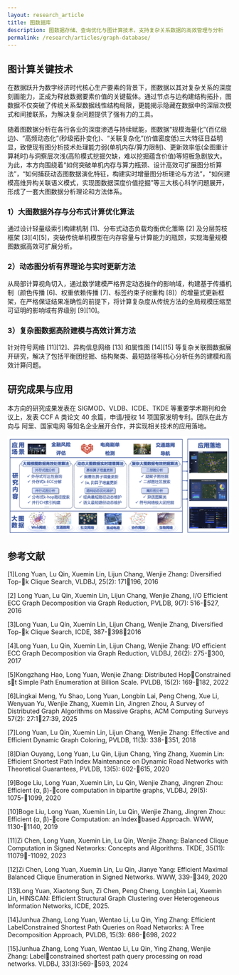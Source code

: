 ```yaml
---
layout: research_article
title: 图数据库
description: 图数据存储、查询优化与图计算技术，支持复杂关系数据的高效管理与分析
permalink: /research/articles/graph-database/
---
```




## 图计算关键技术

在数据跃升为数字经济时代核心生产要素的背景下，图数据以其对复杂关系的深度刻画能力，正成为释放数据要素价值的关键载体。通过节点与边构建结构拓扑，图数据不仅突破了传统关系型数据线性结构局限，更能揭示隐藏在数据中的深层次模式和间接联系，为解决复杂问题提供了强有力的工具。

  随着图数据分析在各行各业的深度渗透与持续赋能，图数据“规模海量化”(百亿级边)、“高频动态化”(秒级拓扑变化)、“关联复杂化”(价值密度低)三大特征日益明显，致使现有图分析技术处理能力弱(单机内存/算力限制)、更新效率低(全图重计算耗时)与洞察层次浅(高阶模式挖掘欠缺，难以挖掘蕴含价值)等短板急剧放大。为此，本方向围绕着“如何突破单机内存与算力瓶颈、设计高效可扩展图分析算法”，“如何捕获动态图数据演化特征，构建实时增量图分析理论与方法”，“如何建模高维异构关联语义模式，实现图数据深度价值挖掘”等三大核心科学问题展开，形成了一套大图数据分析理论和方法体系。

### 1）大图数据外存与分布式计算优化算法  
  通过设计轻量级索引构建机制 [1]、分布式动态负载均衡优化策略 [2] 及分层剪枝框架 [3][4][5]，突破传统单机模型在内存容量与计算能力的瓶颈，实现海量规模图数据高效可扩展分析。

### 2）动态图分析有界理论与实时更新方法  
  从局部计算视角切入，通过数学建模严格界定动态操作的影响域，构建基于传播机制（颜色传播 [6]、权重依赖传播 [7]、标签约束子树重构 [8]）的增量式更新框架，在严格保证结果准确性的前提下，将计算复杂度从传统方法的全局规模压缩至可证明的影响域有界级别 [9][10]。

### 3）复杂图数据高阶建模与高效计算方法  
  针对符号网络 [11][12]、异构信息网络 [13] 和属性图 [14][15] 等复杂关联图数据展开研究，解决了包括平衡团挖掘、结构聚类、最短路径等核心分析任务的建模和高效计算问题。

## 研究成果与应用

本方向的研究成果发表在 SIGMOD、VLDB、ICDE、TKDE 等重要学术期刊和会议上，发表 CCF A 类论文 40 余篇，申请/授权 14 项国家发明专利。团队在此方向与 阿里、国家电网 等知名企业展开合作，并实现相关技术的应用落地。

![图计算关键技术](/assets/images/research/图计算1.png)

## 参考文献

[1]Long Yuan, Lu Qin, Xuemin Lin, Lijun Chang, Wenjie Zhang: Diversified Top-k Clique Search, VLDBJ, 25(2): 171196, 2016

[2] Long Yuan, Lu Qin, Xuemin Lin, Lijun Chang, Wenjie Zhang, I/O Efficient ECC Graph Decomposition via Graph Reduction, PVLDB, 9(7): 516-527, 2016 

[3]Long Yuan, Lu Qin, Xuemin Lin, Lijun Chang, Wenjie Zhang, Diversified Top-k Clique Search, ICDE, 387-398，2016

[4]Long Yuan, Lu Qin, Xuemin Lin, Lijun Chang, Wenjie Zhang: I/O efficient ECC Graph Decomposition via Graph Reduction, VLDBJ, 26(2): 275-300, 2017 

[5]Kongzhang Hao, Long Yuan, Wenjie Zhang: Distributed HopConstrained st Simple Path Enumeration at Billion Scale. PVLDB, 15(2): 169-182, 2022 

[6]Lingkai Meng, Yu Shao, Long Yuan, Longbin Lai, Peng Cheng, Xue Li, Wenyuan Yu, Wenjie Zhang, Xuemin Lin, Jingren Zhou, A Survey of Distributed Graph Algorithms on Massive Graphs, ACM Computing Surveys 57(2): 27:127:39, 2025

[7]Long Yuan, Lu Qin, Xuemin Lin, Lijun Chang, Wenjie Zhang: Effective and Efficient Dynamic Graph Coloring, PVLDB, 11(3): 338-351, 2018

[8]Dian Ouyang, Long Yuan, Lu Qin, Lijun Chang, Ying Zhang, Xuemin Lin: Efficient Shortest Path Index Maintenance on Dynamic Road Networks with Theoretical Guarantees, PVLDB, 13(5): 602-615, 2020

[9]Boge Liu, Long Yuan, Xuemin Lin, Lu Qin, Wenjie Zhang, Jingren Zhou: Efficient (α, β)-core computation in bipartite graphs, VLDBJ, 29(5): 1075-1099, 2020 

[10]Boge Liu, Long Yuan, Xuemin Lin, Lu Qin, Wenjie Zhang, Jingren Zhou: Efficient (α, β)-core Computation: an Indexbased Approach. WWW, 1130-1140, 2019

[11]Zi Chen, Long Yuan, Xuemin Lin, Lu Qin, Wenjie Zhang: Balanced Clique Computation in Signed Networks: Concepts and Algorithms. TKDE, 35(11): 11079-11092, 2023 

[12]Zi Chen, Long Yuan, Xuemin Lin, Lu Qin, Jianye Yang: Efficient Maximal Balanced Clique Enumeration in Signed Networks. WWW, 339-349, 2020 

[13]Long Yuan, Xiaotong Sun, Zi Chen, Peng Cheng, Longbin Lai, Xuemin Lin, HINSCAN: Efficient Structural Graph Clustering over Heterogeneous Information Networks, ICDE, 2025. 

[14]Junhua Zhang, Long Yuan, Wentao Li, Lu Qin, Ying Zhang: Efficient LabelConstrained Shortest Path Queries on Road Networks: A Tree Decomposition Approach, PVLDB, 15(3): 686-698, 2022 

[15]Junhua Zhang, Long Yuan, Wentao Li, Lu Qin, Ying Zhang, Wenjie Zhang: Labelconstrained shortest path query processing on road networks. VLDBJ, 33(3):569-593, 2024

